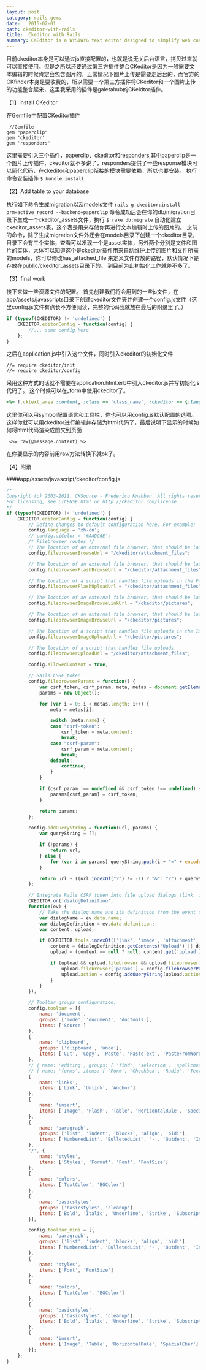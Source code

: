 ```yaml
---
layout: post
category: rails-gems
date:   2015-02-01
path: ckeditor-with-rails
title:  Ckeditor with Rails
summary: CKEditor is a WYSIWYG text editor designed to simplify web content creation. It brings common word processing features directly to your web pages. 
---
```

目前ckeditor本身是可以通过js直接配置的，也就是说无关后台语言，拷贝过来就可以直接使用。但是之所以还要通过第三方插件整合CKeditor是因为一般需要文本编辑的时候肯定会包含图片的，正常情况下图片上传是需要走后台的，而官方的CKfinder本身是要收费的，所以需要一个第三方插件将CKeditor和一个图片上传的功能整合起来，这里我采用的插件是galetahub的CKeidtor插件。

【1】install CKeditor

在Gemfile中配置CKeditor插件

	 //Gemfile
	gem "paperclip"
	gem 'ckeditor'
	gem 'responders'
这里需要引入三个插件，paperclip、ckeditor和responders,其中paperclip是一个图片上传插件，ckeditor就不多说了，responders提供了一些response模块可以简化代码，在ckeditor和paperclip衔接的模块需要依赖，所以也要安装。
执行命令安装插件
`$ bundle install`

【2】Add table to your database

执行如下命令生成migration以及models文件
`rails g ckeditor:install --orm=active_record --backend=paperclip`
命令成功后会在你的db/migration目录下生成一个ckeditor_assets文件，执行
`$ rake db:migrate`
		自动化建立ckeditor_assets表，这个表是用来存储你再进行文本编辑时上传的图片的。
		之前的命令，除了生成migration文件外还会在models目录下创建一个ckeditor目录，目录下会有三个实体，查看可以发现一个是asset实体，另外两个分别是文件和图片的实体，大体可以知道这个是ckeditor插件用来自动维护上传的图片和文件所需的models，你可以修改has_attached_file 来定义文件存放的路径，默认情况下是存放在public/ckeditor_assets目录下的。
到目前为止初始化工作就差不多了。

【3】final work

接下来做一些资源文件的配置。
首先创建我们将会用到的一些js文件，在app/assets/javascripts目录下创建ckeditor文件夹并创建一个config.js文件（这里config.js文件有点长不方便阅读，完整的代码我就放在最后的附录里了。）

```javascript
if (typeof(CKEDITOR) != 'undefined') {
    CKEDITOR.editorConfig = function(config) { 
		//... some config here
	};
}
```

之后在application.js中引入这个文件，同时引入ckeditor的初始化文件
```
//= require ckeditor/init
//= require ckeditor/config
```
采用这种方式的话就不需要在application.html.erb中引入ckeditor.js并写初始化js代码了。
这个时候可以在_form中使用ckeditor了。

```ruby
<%= f.cktext_area :content, :class => 'class_name', :ckeditor => {:language => 'zh-cn', :toolbar => 'Full' } 
```
这里你可以用symbol配置语言和工具栏，你也可以用config.js默认配置的选项。
这样你就可以用ckeditor进行编辑并存储为html代码了，最后说明下显示的时候如何将html代码渲染成图文到页面
```rails
 <%= raw(@message.content) %>
```
在你要显示的内容前用raw方法转换下就ok了。

【4】附录

####app/assets/javascript/ckeditor/config.js

```javascript
/*
Copyright (c) 2003-2011, CKSource - Frederico Knabben. All rights reserved.
For licensing, see LICENSE.html or http://ckeditor.com/license
*/
if (typeof(CKEDITOR) != 'undefined') {
    CKEDITOR.editorConfig = function(config) {
        // Define changes to default configuration here. For example:
        config.language = 'zh-cn';
        // config.uiColor = '#AADC6E';
        /* Filebrowser routes */
        // The location of an external file browser, that should be launched when "Browse Server" button is pressed.
        config.filebrowserBrowseUrl = "/ckeditor/attachment_files";

        // The location of an external file browser, that should be launched when "Browse Server" button is pressed in the Flash dialog.
        config.filebrowserFlashBrowseUrl = "/ckeditor/attachment_files";

        // The location of a script that handles file uploads in the Flash dialog.
        config.filebrowserFlashUploadUrl = "/ckeditor/attachment_files";

        // The location of an external file browser, that should be launched when "Browse Server" button is pressed in the Link tab of Image dialog.
        config.filebrowserImageBrowseLinkUrl = "/ckeditor/pictures";

        // The location of an external file browser, that should be launched when "Browse Server" button is pressed in the Image dialog.
        config.filebrowserImageBrowseUrl = "/ckeditor/pictures";

        // The location of a script that handles file uploads in the Image dialog.
        config.filebrowserImageUploadUrl = "/ckeditor/pictures";

        // The location of a script that handles file uploads.
        config.filebrowserUploadUrl = "/ckeditor/attachment_files";

        config.allowedContent = true;

        // Rails CSRF token
        config.filebrowserParams = function() {
            var csrf_token, csrf_param, meta, metas = document.getElementsByTagName('meta'),
            params = new Object();

            for (var i = 0; i < metas.length; i++) {
                meta = metas[i];

                switch (meta.name) {
                case "csrf-token":
                    csrf_token = meta.content;
                    break;
                case "csrf-param":
                    csrf_param = meta.content;
                    break;
                default:
                    continue;
                }
            }

            if (csrf_param !== undefined && csrf_token !== undefined) {
                params[csrf_param] = csrf_token;
            }

            return params;
        };

        config.addQueryString = function(url, params) {
            var queryString = [];

            if (!params) {
                return url;
            } else {
                for (var i in params) queryString.push(i + "=" + encodeURIComponent(params[i]));
            }

            return url + ((url.indexOf("?") != -1) ? "&": "?") + queryString.join("&");
        };

        // Integrate Rails CSRF token into file upload dialogs (link, image, attachment and flash)
        CKEDITOR.on('dialogDefinition',
        function(ev) {
            // Take the dialog name and its definition from the event data.
            var dialogName = ev.data.name;
            var dialogDefinition = ev.data.definition;
            var content, upload;

            if (CKEDITOR.tools.indexOf(['link', 'image', 'attachment', 'flash'], dialogName) > -1) {
                content = (dialogDefinition.getContents('Upload') || dialogDefinition.getContents('upload'));
                upload = (content == null ? null: content.get('upload'));

                if (upload && upload.filebrowser && upload.filebrowser['params'] === undefined) {
                    upload.filebrowser['params'] = config.filebrowserParams();
                    upload.action = config.addQueryString(upload.action, upload.filebrowser['params']);
                }
            }
        });

        // Toolbar groups configuration.
        config.toolbar = [{
            name: 'document',
            groups: ['mode', 'document', 'doctools'],
            items: ['Source']
        },
        {
            name: 'clipboard',
            groups: ['clipboard', 'undo'],
            items: ['Cut', 'Copy', 'Paste', 'PasteText', 'PasteFromWord', '-', 'Undo', 'Redo']
        },
        // { name: 'editing', groups: [ 'find', 'selection', 'spellchecker' ], items: [ 'Find', 'Replace', '-', 'SelectAll', '-', 'Scayt' ] },
        // { name: 'forms', items: [ 'Form', 'Checkbox', 'Radio', 'TextField', 'Textarea', 'Select', 'Button', 'ImageButton', 'HiddenField' ] },
        {
            name: 'links',
            items: ['Link', 'Unlink', 'Anchor']
        },
        {
            name: 'insert',
            items: ['Image', 'Flash', 'Table', 'HorizontalRule', 'SpecialChar']
        },
        {
            name: 'paragraph',
            groups: ['list', 'indent', 'blocks', 'align', 'bidi'],
            items: ['NumberedList', 'BulletedList', '-', 'Outdent', 'Indent', '-', 'Blockquote', 'CreateDiv', '-', 'JustifyLeft', 'JustifyCenter', 'JustifyRight', 'JustifyBlock']
        },
        '/', {
            name: 'styles',
            items: ['Styles', 'Format', 'Font', 'FontSize']
        },
        {
            name: 'colors',
            items: ['TextColor', 'BGColor']
        },
        {
            name: 'basicstyles',
            groups: ['basicstyles', 'cleanup'],
            items: ['Bold', 'Italic', 'Underline', 'Strike', 'Subscript', 'Superscript', '-', 'RemoveFormat']
        }];

        config.toolbar_mini = [{
            name: 'paragraph',
            groups: ['list', 'indent', 'blocks', 'align', 'bidi'],
            items: ['NumberedList', 'BulletedList', '-', 'Outdent', 'Indent', '-', 'Blockquote', 'CreateDiv', '-', 'JustifyLeft', 'JustifyCenter', 'JustifyRight', 'JustifyBlock']
        },
        {
            name: 'styles',
            items: ['Font', 'FontSize']
        },
        {
            name: 'colors',
            items: ['TextColor', 'BGColor']
        },
        {
            name: 'basicstyles',
            groups: ['basicstyles', 'cleanup'],
            items: ['Bold', 'Italic', 'Underline', 'Strike', 'Subscript', 'Superscript', '-', 'RemoveFormat']
        },
        {
            name: 'insert',
            items: ['Image', 'Table', 'HorizontalRule', 'SpecialChar']
        }];
    };
}
```